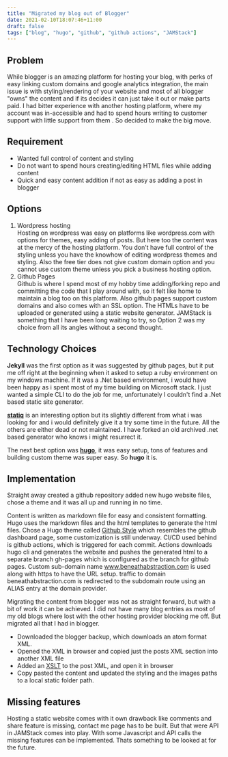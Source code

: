 ```yaml
---
title: "Migrated my blog out of Blogger"
date: 2021-02-10T18:07:46+11:00
draft: false
tags: ["blog", "hugo", "github", "github actions", "JAMStack"]
---
```

## Problem  
While blogger is an amazing platform for hosting your blog, with perks of easy linking custom domains and google analytics integration, the main issue is with styling/rendering of your website and most of all blogger "owns" the content and if its decides it can just take it out or make parts paid. I had bitter experience with another hosting platform, where my account was in-accessible and had to spend hours writing to customer support with little support from them . So decided to make the big move.

## Requirement
- Wanted full control of content and styling 
- Do not want to spend hours creating/editing HTML files while adding content
- Quick and easy content addition if not as easy as adding a post in blogger

## Options
1. Wordpress hosting  
   Hosting on wordpress was easy on platforms like wordpress.com with options for themes, easy adding of posts. But here too the content was at the mercy of the hosting platform. You don't have full control of the styling unless you have the knowhow of editing wordpress themes and styling. Also the free tier does not give custom domain option and you cannot use custom theme unless you pick a business hosting option.  
2. Github Pages  
   Github is where I spend most of my hobby time adding/forking repo and committing the code that I play around with, so it felt like home to maintain a blog too on this platform. Also github pages support custom domains and also comes with an SSL option. The HTMLs have to be uploaded or generated using a static website generator. JAMStack is something that I have been long waiting to try, so Option 2 was my choice from all its angles without a second thought.

## Technology Choices
**Jekyll** was the first option as it was suggested by github pages, but it put me off right at the beginning when it asked to setup a ruby environment on my windows machine. If it was a .Net based environment, i would have been happy as i spent most of my time building on Microsoft stack. I just wanted a simple CLI to do the job for me, unfortunately I couldn't find a .Net based static site generator.   

[**statiq**](https://statiq.dev/) is an interesting option but its slightly different from what i was looking for and i would definitely  give it a try some time in the future. All the others are either dead or not maintained. I have forked an old archived .net based generator who knows i might resurrect it.

The next best option was [**hugo**](https://gohugo.io/), it was easy setup, tons of features and building custom theme was super easy. So **hugo** it is.

## Implementation  

Straight away created a github repository added new hugo website files, chose a theme and it was all up and running in no time.

Content is written as markdown file for easy and consistent formatting. 
Hugo uses the markdown files and the html templates to generate the html files. Chose a Hugo theme called [Github Style](https://github.com/MeiK2333/github-style) which resembles the github dashboard page, some customization is still underway.
CI/CD used behind is github actions, which is triggered for each commit. Actions downloads hugo cli and generates the website and pushes the generated html to a separate branch gh-pages which is configured as the branch for github pages.
Custom sub-domain name www.beneathabstraction.com is used along with https to have the URL setup. traffic to domain beneathabstraction.com is redirected to the subdomain route using an ALIAS entry at the domain provider.

Migrating the content from blogger was not as straight forward, but with a bit of work it can be achieved. I did not have many blog entries as most of my old blogs where lost with the other hosting provider blocking me off. But migrated all that I had in blogger.
- Downloaded the blogger backup, which downloads an atom format XML. 
- Opened the XML in browser and copied just the posts XML section into another XML file  
- Added an [XSLT](https://gist.github.com/focalstrategy/1989435) to the post XML, and open it in browser 
- Copy pasted the content and updated the styling and the images paths to a local static folder path.
  
## Missing features  
Hosting a static website comes with it own drawback like comments and share feature is missing, contact me page has to be built. But that were API in JAMStack comes into play. With some Javascript and API calls the missing features can be implemented. Thats something to be looked at for the future.
